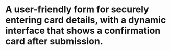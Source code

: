 # A user-friendly form for securely entering card details, with a dynamic interface that shows a confirmation card after submission.
